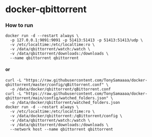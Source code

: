 # docker-qbittorrent

### How to run

	docker run -d --restart always \
	  -p 127.0.0.1:9091:9091 -p 51413:51413 -p 51413:51413/udp \
	  -v /etc/localtime:/etc/localtime:ro \
	  -v /data/qbittorrent/watch:/watch \
	  -v /data/qbittorrent/downloads:/downloads \
	  --name qbittorrent qbittorrent

#### or

	curl -L "https://raw.githubusercontent.com/TonySamaaaa/docker-qbittorrent/master/config/qBittorrent.conf" \
	  -o /data/docker/qbittorrent/qBittorrent.conf
	curl -L "https://raw.githubusercontent.com/TonySamaaaa/docker-qbittorrent/main/config/watched_folders.json" \
	  -o /data/docker/qbittorrent/watched_folders.json
	docker run -d --restart always \
	  -v /etc/localtime:/etc/localtime:ro \
	  -v /data/docker/qbittorrent:/qBittorrent/config \
	  -v /data/qbittorrent/watch:/watch \
	  -v /data/qbittorrent/downloads:/downloads \
	  --network host --name qbittorrent qbittorrent
